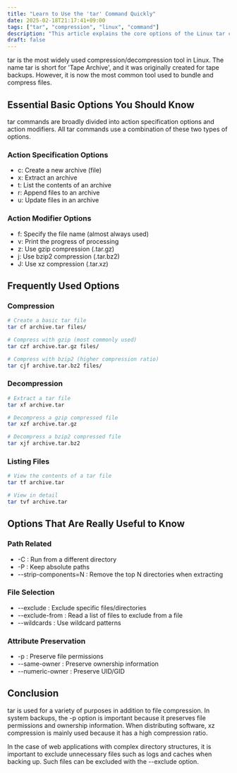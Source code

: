 ```yaml
---
title: "Learn to Use the 'tar' Command Quickly"
date: 2025-02-18T21:17:41+09:00
tags: ["tar", "compression", "linux", "command"]
description: "This article explains the core options of the Linux tar command with practical examples."
draft: false
---
```


tar is the most widely used compression/decompression tool in Linux. The name tar is short for 'Tape Archive', and it was originally created for tape backups. However, it is now the most common tool used to bundle and compress files.

## Essential Basic Options You Should Know

tar commands are broadly divided into action specification options and action modifiers. All tar commands use a combination of these two types of options.

### Action Specification Options

-   c: Create a new archive (file)
-   x: Extract an archive
-   t: List the contents of an archive
-   r: Append files to an archive
-   u: Update files in an archive

### Action Modifier Options

-   f: Specify the file name (almost always used)
-   v: Print the progress of processing
-   z: Use gzip compression (.tar.gz)
-   j: Use bzip2 compression (.tar.bz2)
-   J: Use xz compression (.tar.xz)

## Frequently Used Options

### Compression

```bash
# Create a basic tar file
tar cf archive.tar files/

# Compress with gzip (most commonly used)
tar czf archive.tar.gz files/

# Compress with bzip2 (higher compression ratio)
tar cjf archive.tar.bz2 files/
```

### Decompression

```bash
# Extract a tar file
tar xf archive.tar

# Decompress a gzip compressed file
tar xzf archive.tar.gz

# Decompress a bzip2 compressed file
tar xjf archive.tar.bz2
```

### Listing Files

```bash
# View the contents of a tar file
tar tf archive.tar

# View in detail
tar tvf archive.tar
```

## Options That Are Really Useful to Know

### Path Related

-   -C : Run from a different directory
-   -P : Keep absolute paths
-   --strip-components=N : Remove the top N directories when extracting

### File Selection

-   --exclude : Exclude specific files/directories
-   --exclude-from : Read a list of files to exclude from a file
-   --wildcards : Use wildcard patterns

### Attribute Preservation

-   -p : Preserve file permissions
-   --same-owner : Preserve ownership information
-   --numeric-owner : Preserve UID/GID

## Conclusion

tar is used for a variety of purposes in addition to file compression. In system backups, the -p option is important because it preserves file permissions and ownership information. When distributing software, xz compression is mainly used because it has a high compression ratio.

In the case of web applications with complex directory structures, it is important to exclude unnecessary files such as logs and caches when backing up. Such files can be excluded with the --exclude option.
